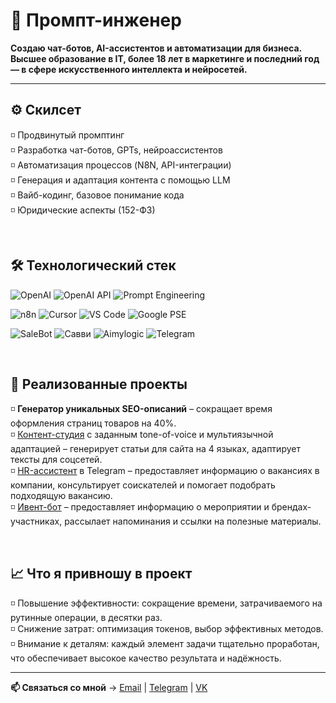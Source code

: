 # 🧩 Промпт-инженер

**Создаю чат-ботов, AI-ассистентов и автоматизации для бизнеса.  
Высшее образование в IT, более 18 лет в маркетинге и последний год — в сфере искусственного интеллекта и нейросетей.**  

--- 

## ⚙️ Скилсет  

 ◽ Продвинутый промптинг   
 ◽ Разработка чат-ботов, GPTs, нейроассистентов  
 ◽ Автоматизация процессов (N8N, API-интеграции)   
 ◽ Генерация и адаптация контента с помощью LLM   
 ◽ Вайб-кодинг, базовое понимание кода  
 ◽ Юридические аспекты (152-ФЗ)
 
<br>    

## 🛠️ Технологический стек

![OpenAI](https://img.shields.io/badge/OpenAI_GPTs-412991?style=for-the-badge&logo=openai&logoColor=white)  ![OpenAI API](https://img.shields.io/badge/OpenAI_API-000000?style=for-the-badge&logo=openai&logoColor=white)  ![Prompt Engineering](https://img.shields.io/badge/Prompt_Engineering-006699?style=for-the-badge&logo=semanticweb&logoColor=white)    

![n8n](https://img.shields.io/badge/n8n-EA4C89?style=for-the-badge&logo=n8n&logoColor=white)  ![Cursor](https://img.shields.io/badge/Cursor-000000?style=for-the-badge&logo=visualstudiocode&logoColor=white)  ![VS Code](https://img.shields.io/badge/VS_Code-0078d7?style=for-the-badge&logo=visualstudiocode&logoColor=white)  ![Google PSE](https://img.shields.io/badge/Google_PSE-FF6633?style=for-the-badge&logo=google&logoColor=white)
    

![SaleBot](https://img.shields.io/badge/SaleBot-0066CC?style=for-the-badge&logo=chatbot&logoColor=white)  ![Савви](https://img.shields.io/badge/Савви-6A5ACD?style=for-the-badge&logo=chatbot&logoColor=white)  ![Aimylogic](https://img.shields.io/badge/Aimylogic-20B2AA?style=for-the-badge&logo=chatbot&logoColor=white)  ![Telegram](https://img.shields.io/badge/Telegram-26A5E4?style=for-the-badge&logo=telegram&logoColor=white)    

<br>    

## 🚀 Реализованные проекты
◽  **Генератор уникальных SEO-описаний** – сокращает время оформления страниц товаров на 40%.  
◽  [Контент-студия](https://github.com/annutte/Casa_Lusso_Content_Studio/tree/main) с заданным tone-of-voice и мультиязычной адаптацией – генерирует статьи для сайта на 4 языках, адаптирует тексты для соцсетей.  
◽  [HR-ассистент](https://github.com/annutte/HR-assistant-fleetservice) в Telegram – предоставляет информацию о вакансиях в компании, консультирует соискателей и помогает подобрать подходящую вакансию.  
◽  [Ивент-бот](https://github.com/annutte/Biflex_Event_bot) – предоставляет информацию о мероприятии и брендах-участниках, рассылает напоминания и ссылки на полезные материалы.  

<br>    

## 📈 Что я привношу в проект
◽ Повышение эффективности: сокращение времени, затрачиваемого на рутинные операции, в десятки раз.   
◽ Снижение затрат: оптимизация токенов, выбор эффективных методов.    
◽ Внимание к деталям: каждый элемент задачи тщательно проработан, что обеспечивает высокое качество результата и надёжность. 
  

---

**📫 Связаться со мной** →   [Email](mailto:anna.mikhalina@gmail.com)  |   [Telegram](https://t.me/a_mikhalina)  |   [VK](https://vk.com/a_mikhalina)
